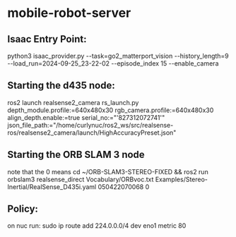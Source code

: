 # mobile-robot-server

## Isaac Entry Point:
python3 isaac_provider.py --task=go2_matterport_vision --history_length=9 --load_run=2024-09-25_23-22-02 --episode_index 15 --enable_camera

## Starting the d435 node:
ros2 launch realsense2_camera rs_launch.py depth_module.profile:=640x480x30 rgb_camera.profile:=640x480x30 align_depth.enable:=true serial_no:="'827312072741'" json_file_path:="/home/curlynuc/ros2_ws/src/realsense-ros/realsense2_camera/launch/HighAccuracyPreset.json"

## Starting the ORB SLAM 3 node
note that the 0 means 
cd ~/ORB-SLAM3-STEREO-FIXED && ros2 run orbslam3 realsense_direct Vocabulary/ORBvoc.txt Examples/Stereo-Inertial/RealSense_D435i.yaml 050422070068 0 

## Policy:
on nuc run:
sudo ip route add 224.0.0.0/4 dev eno1 metric 80 